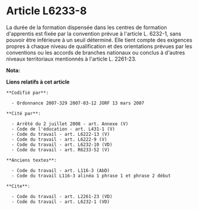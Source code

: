 # Article L6233-8

La durée de la formation dispensée dans les centres de formation d'apprentis est fixée par la convention prévue à l'article
L. 6232-1, sans pouvoir être inférieure à un seuil déterminé. Elle tient compte des exigences propres à chaque niveau de
qualification et des orientations prévues par les conventions ou les accords de branches nationaux ou conclus à d'autres
niveaux territoriaux mentionnés à l'article L. 2261-23.

**Nota:**



**Liens relatifs à cet article**

	**Codifié par**:

	  - Ordonnance 2007-329 2007-03-12 JORF 13 mars 2007

	**Cité par**:

	  - Arrêté du 2 juillet 2008 - art. Annexe (V)
	  - Code de l'éducation - art. L431-1 (V)
	  - Code du travail - art. L6222-13 (V)
	  - Code du travail - art. L6222-9 (V)
	  - Code du travail - art. L6232-10 (VD)
	  - Code du travail - art. R6233-52 (V)

	**Anciens textes**:

	  - Code du travail - art. L116-3 (AbD)
	  - Code du travail L116-3 alinéa 1 phrase 1 et phrase 2 début

	**Cite**:

	  - Code du travail - art. L2261-23 (VD)
	  - Code du travail - art. L6232-1 (VD)
